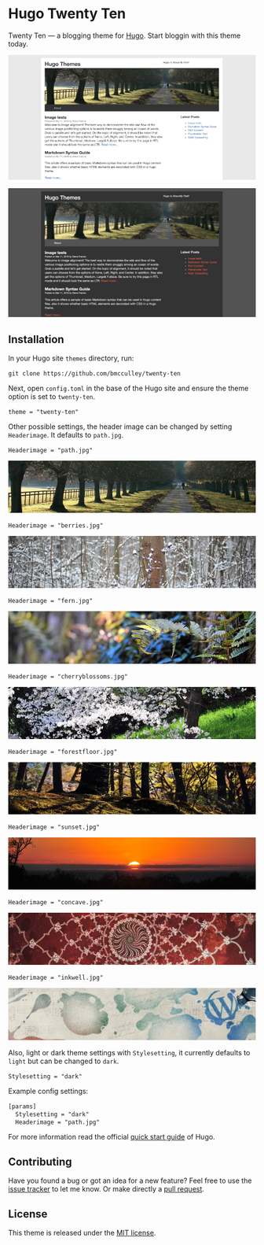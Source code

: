 # Hugo Twenty Ten

Twenty Ten — a blogging theme for [Hugo](https://gohugo.io/). Start bloggin with this theme today.

![Twenty Ten theme screenshot](https://github.com/bmcculley/twenty-ten/blob/master/images/splash.png)

![Twenty Ten theme screenshot](https://github.com/bmcculley/twenty-ten/blob/master/images/screenshot-dark.png)

## Installation

In your Hugo site `themes` directory, run:

```
git clone https://github.com/bmcculley/twenty-ten
```

Next, open `config.toml` in the base of the Hugo site and ensure the theme option is set to `twenty-ten`.

```
theme = "twenty-ten"
```

Other possible settings, the header image can be changed by setting `Headerimage`. It defaults to `path.jpg`.

```
Headerimage = "path.jpg"
```

![Twenty Ten path header](https://github.com/bmcculley/twenty-ten/blob/master/static/imgs/path.jpg)

```
Headerimage = "berries.jpg"
```
![Twenty Ten berries header](https://github.com/bmcculley/twenty-ten/blob/master/static/imgs/berries.jpg)

```
Headerimage = "fern.jpg"
```
![Twenty Ten fern header](https://github.com/bmcculley/twenty-ten/blob/master/static/imgs/fern.jpg)

```
Headerimage = "cherryblossoms.jpg"
```
![Twenty Ten cherryblossoms header](https://github.com/bmcculley/twenty-ten/blob/master/static/imgs/cherryblossoms.jpg)

```
Headerimage = "forestfloor.jpg"
```
![Twenty Ten forestfloor header](https://github.com/bmcculley/twenty-ten/blob/master/static/imgs/forestfloor.jpg)

```
Headerimage = "sunset.jpg"
```
![Twenty Ten sunset header](https://github.com/bmcculley/twenty-ten/blob/master/static/imgs/sunset.jpg)

```
Headerimage = "concave.jpg"
```
![Twenty Ten concave header](https://github.com/bmcculley/twenty-ten/blob/master/static/imgs/concave.jpg)

```
Headerimage = "inkwell.jpg"
```
![Twenty Ten inkwell header](https://github.com/bmcculley/twenty-ten/blob/master/static/imgs/inkwell.jpg)

Also, light or dark theme settings with `Stylesetting`, it currently defaults to `light` but can be changed to `dark`.

```
Stylesetting = "dark"
```

Example config settings:

```
[params]
  Stylesetting = "dark"
  Headerimage = "path.jpg"
```

For more information read the official [quick start guide](https://gohugo.io/getting-started/quick-start/) of Hugo.

## Contributing

Have you found a bug or got an idea for a new feature? Feel free to use the [issue tracker](https://github.com/bmcculley/twenty-ten/issues) to let me know. Or make directly a [pull request](https://github.com/bmcculley/twenty-ten/pulls).

## License

This theme is released under the [MIT license](https://github.com/bmcculley/twenty-ten/blob/master/LICENSE).
